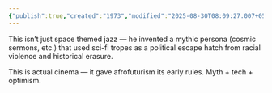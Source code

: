 ```yaml
---
{"publish":true,"created":"1973","modified":"2025-08-30T08:09:27.007+05:30","cssclasses":""}
---
```



This isn’t just space themed jazz — he invented a mythic persona (cosmic sermons, etc.) that used sci-fi tropes as a political escape hatch from racial violence and historical erasure.

This is actual cinema — it gave afrofuturism its early rules. Myth + tech + optimism.
